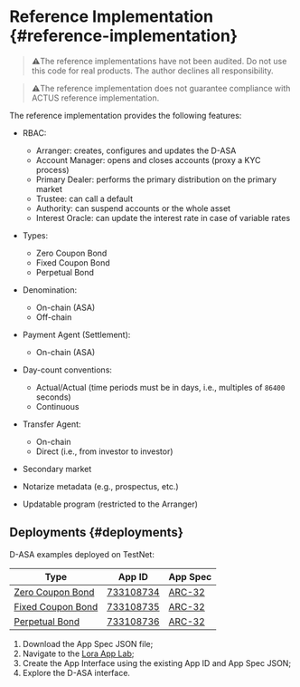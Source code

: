 # Reference Implementation {#reference-implementation}

> ⚠️The reference implementations have not been audited. Do not use this code for
> real products. The author declines all responsibility.

> ⚠️The reference implementation does not guarantee compliance with ACTUS reference
> implementation.

The reference implementation provides the following features:

- RBAC:
  - Arranger: creates, configures and updates the D-ASA
  - Account Manager: opens and closes accounts (proxy a KYC process)
  - Primary Dealer: performs the primary distribution on the primary market
  - Trustee: can call a default
  - Authority: can suspend accounts or the whole asset
  - Interest Oracle: can update the interest rate in case of variable rates

- Types:
  - Zero Coupon Bond
  - Fixed Coupon Bond
  - Perpetual Bond

- Denomination:
  - On-chain (ASA)
  - Off-chain

- Payment Agent (Settlement):
  - On-chain (ASA)

- Day-count conventions:
  - Actual/Actual (time periods must be in days, i.e., multiples of `86400` seconds)
  - Continuous

- Transfer Agent:
  - On-chain
  - Direct (i.e., from investor to investor)

- Secondary market

- Notarize metadata (e.g., prospectus, etc.)

- Updatable program (restricted to the Arranger)

## Deployments {#deployments}

D-ASA examples deployed on TestNet:

| Type                                            | App ID                                                                        | App Spec                                                                                                                             |
|-------------------------------------------------|-------------------------------------------------------------------------------|--------------------------------------------------------------------------------------------------------------------------------------|
| [Zero Coupon Bond](./ref-zero-coupon-bond.md)   | <a href="https://lora.algokit.io/testnet/application/733108734">733108734</a> | <a href="https://github.com/cusma/d-asa/blob/main/smart_contracts/artifacts/zero_coupon_bond/ZeroCouponBond.arc32.json">ARC-32</a>   |
| [Fixed Coupon Bond](./ref-fixed-coupon-bond.md) | <a href="https://lora.algokit.io/testnet/application/733108735">733108735</a> | <a href="https://github.com/cusma/d-asa/blob/main/smart_contracts/artifacts/fixed_coupon_bond/FixedCouponBond.arc32.json">ARC-32</a> |
| [Perpetual Bond](./ref-perpetual-bond.md)       | <a href="https://lora.algokit.io/testnet/application/733108736">733108736</a> | <a href="https://github.com/cusma/d-asa/blob/main/smart_contracts/artifacts/perpetual_bond/PerpetualBond.arc32.json">ARC-32</a>      |

1. Download the App Spec JSON file;
1. Navigate to the <a href="https://lora.algokit.io/testnet/app-lab">Lora App Lab</a>;
1. Create the App Interface using the existing App ID and App Spec JSON;
1. Explore the D-ASA interface.
